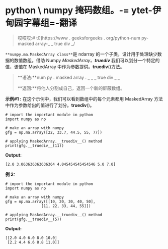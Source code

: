 # python \ numpy 掩码数组。-= ytet-伊甸园字幕组=-翻译

> 哎哎哎:# t0]https://www . geeksforgeeks . org/python-num py-masked array-_ _ true div _/

`**numpy.ma.MaskedArray class**`是 ndarray 的一个子类，设计用于处理缺少数据的数值数组。借助 Numpy *MaskedArray。__truediv__* 我们可以划分一个特定的值，该值在 MaskedArray 中作为参数提供。__truediv__()方法。

> **语法:**num py . masked array . _ _ _ true div _ _
> 
> **返回:**将他人分割成自己，返回一个新的屏蔽数组。

**示例#1 :**
在这个示例中，我们可以看到数组中的每个元素都用 MaskedArray 方法中作为参数给出的值进行了划分。__truediv__()。

```
# import the important module in python 
import numpy as np 

# make an array with numpy 
gfg = np.ma.array([22, 33.7, 44.5, 55, 77]) 

# applying MaskedArray.__truediv__() method 
print(gfg.__truediv__(11)) 
```

**Output:**

```
[2.0 3.063636363636364 4.045454545454546 5.0 7.0]

```

**例 2:**

```
# import the important module in python 
import numpy as np 

# make an array with numpy 
gfg = np.ma.array([[10, 20, 30, 40, 50], 
                [11, 22, 33, 44, 55]]) 

# applying MaskedArray.__truediv__() method 
print(gfg.__truediv__(5)) 
```

**Output:**

```
[[2.0 4.0 6.0 8.0 10.0]
 [2.2 4.4 6.6 8.8 11.0]]

```